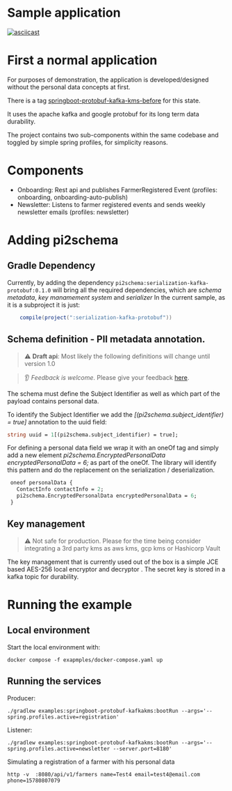 # Sample application 

[![asciicast](https://asciinema.org/a/9f7BENd3T6cGj0kuxdEmYJ2R2.png)](https://asciinema.org/a/9f7BENd3T6cGj0kuxdEmYJ2R2?speed=3)


# First a normal application
For purposes of demonstration, the application is developed/designed without the personal data concepts at first.

There is a tag [springboot-protobuf-kafka-kms-before](tree/springboot-protobuf-kafka-kms-before) for this state.

It uses the apache kafka and google protobuf for its long term data durability.

The project contains two sub-components within the same codebase and toggled by simple spring profiles, for
 simplicity reasons.

# Components
* Onboarding: Rest api and publishes FarmerRegistered Event (profiles: onboarding, onboarding-auto-publish)
* Newsletter: Listens to farmer registered events and sends weekly newsletter emails (profiles: newsletter)

# Adding pi2schema

## Gradle Dependency
Currently, by adding the dependency `pi2schema:serialization-kafka-protobuf:0.1.0` will bring all the required
  dependencies, which are _schema metadata_, _key manamement system_ and _serializer_
In the current sample, as it is a subproject it is just:

```groovy build.grade
	compile(project(":serialization-kafka-protobuf"))
```

## Schema definition - PII metadata annotation.

> :warning: **Draft api**: Most likely the following definitions will change until version 1.0

> :ear: *Feedback is welcome*. Please give your feedback [here](https://github.com/pi2schema/pi2schema/issues/new).
 
The schema must define the Subject Identifier as well as which part of the payload contains personal data. 

To identify the Subject Identifier we add the *[(pi2schema.subject_identifier) = true]* annotation to the uuid field:
```protobuf
string uuid = 1[(pi2schema.subject_identifier) = true];
```

For defining a personal data field we wrap it with an oneOf tag and simply add a new element 
*pi2schema.EncryptedPersonalData encryptedPersonalData = 6;* as part of the oneOf. The library will identify this
 pattern and do the replacement on the serialization / deserialization.
 
 ```protobuf
  oneof personalData {
    ContactInfo contactInfo = 2;
    pi2schema.EncryptedPersonalData encryptedPersonalData = 6;
  }
```

## Key management

> :warning: Not safe for production. Please for the time being consider integrating a 3rd party kms as aws kms, gcp
> kms or Hashicorp Vault


The key management that is currently used out of the box is a simple JCE based AES-256 local encryptor and decryptor
. The secret key is stored in a kafka topic for durability.


# Running the example

## Local environment
Start the local environment with: 

```shell
docker compose -f exapmples/docker-compose.yaml up
```

## Running the services

Producer:
```shell
./gradlew examples:springboot-protobuf-kafkakms:bootRun --args='--spring.profiles.active=registration'
```

Listener:
```shell
./gradlew examples:springboot-protobuf-kafkakms:bootRun --args='--spring.profiles.active=newsletter --server.port=8180'
```


Simulating a registration of a farmer with his personal data

```httpie
http -v  :8080/api/v1/farmers name=Test4 email=test4@email.com phone=15780807079
```